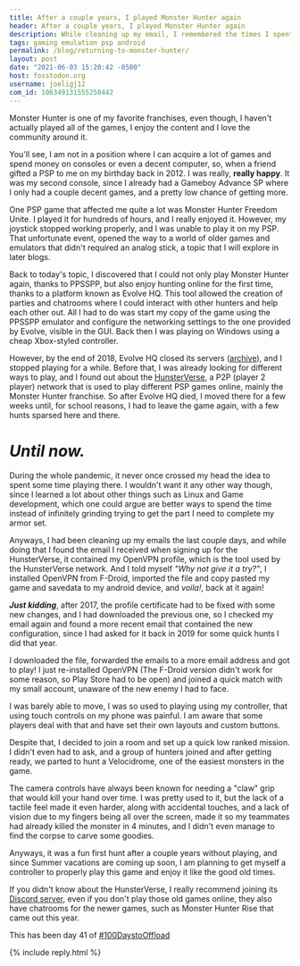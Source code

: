 ```yaml
---
title: After a couple years, I played Monster Hunter again
header: After a couple years, I played Monster Hunter again
description: While cleaning up my email, I remembered the times I spent playing this game online, and after a couple years of hiatus, I decided to do it again!
tags: gaming emulation psp android
permalink: /blog/returning-to-monster-hunter/ 
layout: post 
date: "2021-06-03 15:20:42 -0500" 
host: fosstodon.org 
username: joeligj12 
com_id: 106349131555250442
--- 
```


Monster Hunter is one of my favorite franchises, even though, I haven't actually
played all of the games, I enjoy the content and I love the community around it. 

You'll see, I am not in a position where I can acquire a lot of games and spend
money on consoles or even a decent computer, so, when a friend gifted a PSP
to me on my birthday back in 2012. I was really, **really happy**. It was my
second console, since I already had a Gameboy Advance SP where I only had
a couple decent games, and a pretty low chance of getting more.

One PSP game that affected me quite a lot was  Monster Hunter Freedom Unite. I
played it for hundreds of hours, and I really enjoyed it. However, my joystick
stopped working properly, and I was unable to play it on my PSP. That unfortunate event,
opened the way to a world of older games and emulators that didn't required an
analog stick, a topic that I will explore in later blogs.

Back to today's topic, I discovered that I could not only play Monster Hunter
again, thanks to PPSSPP, but also enjoy hunting online for the first time,
thanks to a platform known as Evolve HQ. This tool allowed the creation of
parties and chatrooms where I could interact with other hunters and help each
other out. All I had to do was start my copy of the game using the PPSSPP
emulator and configure the networking settings to the one provided by Evolve,
visible in the GUI. Back then I was playing on Windows using a cheap Xbox-styled
controller. 

However, by the end of 2018, Evolve HQ closed its servers ([archive](http://web.archive.org/web/20190404042951/http://blog.evolvehq.com/2018/11/next-step-evolution-updated/)), and I stopped playing
for a while. Before that, I was already looking for different ways to play, and
I found out about the [HunsterVerse](https://hunstermonter.net/), a P2P (player
2 player) network that is used to play different PSP games online, mainly the
Monster Hunter franchise. So after Evolve HQ died, I moved there for a few weeks
until, for school reasons, I had to leave the game again, with a few hunts
sparsed here and there. 

# *Until now.*

During the whole pandemic, it never once crossed my head the idea to spent some
time playing there. I wouldn't want it any other way though, since I learned a
lot about other things such as Linux and Game development, which one could argue
are better ways to spend the time instead of infinitely grinding trying to get
the part I need to complete my armor set.

Anyways, I had been cleaning up my emails the last couple days, and while doing that I
found the email I received when signing up for the HunsterVerse, it contained my
OpenVPN profile, which is the tool used by the HunsterVerse network. And I told
myself *"Why not give it a try?"*, I installed OpenVPN from F-Droid, imported
the file and copy pasted my game and savedata to my android device, and
*voila!*, back at it again!

__*Just kidding*__, after 2017, the profile certificate had to be fixed with some new
changes, and I had downloaded the previous one, so I checked my email again and
found a more recent email that contained the new configuration, since I had
asked for it back in 2019 for some quick hunts I did that year.

I downloaded the file, forwarded the emails to a more email address and
got to play! I just re-installed OpenVPN (The F-Droid version didn't work for some
reason, so Play Store had to be open) and joined a quick match with my small
account, unaware of the new enemy I had to face.

I was barely able to move, I was so used to playing using my controller, that
using touch controls on my phone was painful. I am aware that some players deal
with that and have set their own layouts and custom buttons.

Despite that, I decided to join a room and set up a quick low ranked mission. I
didn't even had to ask, and a group of hunters joined and after getting ready, we
parted to hunt a Velocidrome, one of the easiest monsters in the game.

The camera controls have always been known for needing a "claw" grip that would
kill your hand over time. I was pretty used to it, but the lack of a tactile
feel made it even harder, along with accidental touches, and a lack of vision
due to my fingers being all over the screen, made it so my teammates had already 
killed the monster in 4 minutes, and I didn't even manage to find the corpse to
carve some goodies. 

Anyways, it was a fun first hunt after a couple years without playing, and since
Summer vacations are coming up soon, I am planning to get myself a controller to
properly play this game and enjoy it like the good old times. 

If you didn't know about the HunsterVerse, I really recommend joining its
[Discord server](https://discord.gg/YuE42eh), even if you don't play those old
games online, they also have chatrooms for the newer games, such as Monster
Hunter Rise that came out this year.

This has been day 41 of [#100DaystoOffload](https://100DaysToOffload.com)










{% include reply.html %}
